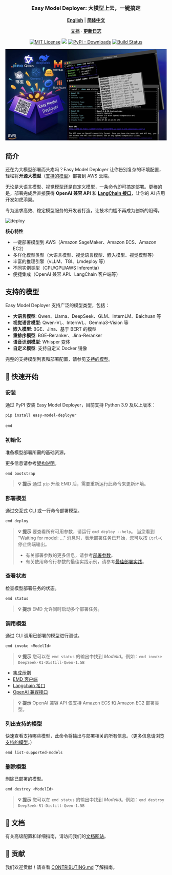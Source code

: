 <p align="center">
    <h3 align="center">Easy Model Deployer: 大模型上云，一键搞定</h3>
</p>

<p align="center">
  <a href="README.md"><strong>English</strong></a> |
  <a href="README_zh.md"><strong>简体中文</strong></a>
</p>

<p align="center">
  <a href="https://aws-samples.github.io/easy-model-deployer/en/installation"><strong>文档</strong></a> ·
  <a href="https://github.com/aws-samples/easy-model-deployer/releases"><strong>更新日志</strong></a>
</p>

<p align="center">
  <a href="https://opensource.org/licenses/MIT"><img src="https://img.shields.io/badge/License-MIT-yellowgreen.svg" alt="MIT License"></a>
  <a href="https://pypi.org/project/easy_model_deployer"><img src="https://img.shields.io/pypi/v/easy_model_deployer.svg?logo=pypi&label=PyPI&logoColor=gold"></a>
  <a href="https://pypi.org/project/easy_model_deployer"><img alt="PyPI - Downloads" src="https://img.shields.io/pypi/dw/easy_model_deployer"></a>
  <a href="https://github.com/aws-samples/easy-model-deployer/actions/workflows/release-package.yml"><img src="https://github.com/aws-samples/easy-model-deployer/actions/workflows/release-package.yml/badge.svg" alt="Build Status"></a>
</p>

![header](docs/images/header.jpg)

## 简介

还在为大模型部署而头疼吗？Easy Model Deployer 让你告别复杂的环境配置，轻松将**开源大模型**（[支持的模型](https://aws-samples.github.io/easy-model-deployer/en/supported_models)）部署到 AWS 云端。

无论是大语言模型、视觉模型还是自定义模型，一条命令即可搞定部署。更棒的是，部署完成后直接获得 **OpenAI 兼容 API** 和 [**LangChain 接口**](https://github.com/langchain-ai/langchain)，让你的 AI 应用开发如虎添翼。

专为追求高效、稳定模型服务的开发者打造，让技术门槛不再成为创新的阻碍。

![deploy](docs/images/demo-deploy.avif)

**核心特性**

- 一键部署模型到 AWS（Amazon SageMaker、Amazon ECS、Amazon EC2）
- 多样化模型类型（大语言模型、视觉语言模型、嵌入模型、视觉模型等）
- 丰富的推理引擎（vLLM、TGI、Lmdeploy 等）
- 不同实例类型（CPU/GPU/AWS Inferentia）
- 便捷集成（OpenAI 兼容 API、LangChain 客户端等）

## 支持的模型

Easy Model Deployer 支持广泛的模型类型，包括：

- **大语言模型**: Qwen、Llama、DeepSeek、GLM、InternLM、Baichuan 等
- **视觉语言模型**: Qwen-VL、InternVL、Gemma3-Vision 等
- **嵌入模型**: BGE、Jina、基于 BERT 的模型
- **重排序模型**: BGE-Reranker、Jina-Reranker
- **语音识别模型**: Whisper 变体
- **自定义模型**: 支持自定义 Docker 镜像

完整的支持模型列表和部署配置，请参见[支持的模型](https://aws-samples.github.io/easy-model-deployer/en/supported_models)。

## 🔧 快速开始

### 安装

通过 PyPI 安装 Easy Model Deployer，目前支持 Python 3.9 及以上版本：

```bash
pip install easy-model-deployer

emd
```

### 初始化

准备模型部署所需的基础资源。

更多信息请参考[架构说明](https://aws-samples.github.io/easy-model-deployer/en/architecture/)。

```bash
emd bootstrap
```

> **💡 提示** 通过 `pip` 升级 EMD 后，需要重新运行此命令来更新环境。

### 部署模型

通过交互式 CLI 或一行命令部署模型。

```bash
emd deploy
```

> **💡 提示** 要查看所有可用参数，请运行 `emd deploy --help`。
> 当您看到 "Waiting for model: ..." 消息时，表示部署任务已开始，您可以按 `Ctrl+C` 停止终端输出。
>
> - 有关部署参数的更多信息，请参考[部署参数](docs/en/installation.md)。
> - 有关使用命令行参数的最佳实践示例，请参考[最佳部署实践](docs/en/best_deployment_practices.md)。

### 查看状态

检查模型部署任务的状态。

```bash
emd status
```

> **💡 提示** EMD 允许同时启动多个部署任务。

### 调用模型

通过 CLI 调用已部署的模型进行测试。

```bash
emd invoke <ModelId>
```

> **💡 提示** 您可以在 `emd status` 的输出中找到 *ModelId*。例如：`emd invoke DeepSeek-R1-Distill-Qwen-1.5B`

- [集成示例](https://aws-samples.github.io/easy-model-deployer/)
- [EMD 客户端](docs/en/emd_client.md)
- [Langchain 接口](docs/en/langchain_interface.md)
- [OpenAI 兼容接口](docs/en/openai_compatiable.md)

> **💡 提示** OpenAI 兼容 API 仅支持 Amazon ECS 和 Amazon EC2 部署类型。

### 列出支持的模型

快速查看支持哪些模型，此命令将输出与部署相关的所有信息。（更多信息请浏览[支持的模型](https://aws-samples.github.io/easy-model-deployer/en/supported_models)。）

```bash
emd list-supported-models
```

### 删除模型

删除已部署的模型。

```bash
emd destroy <ModelId>
```

> **💡 提示** 您可以在 `emd status` 的输出中找到 *ModelId*。例如：`emd destroy DeepSeek-R1-Distill-Qwen-1.5B`

## 📖 文档

有关高级配置和详细指南，请访问我们的[文档网站](https://aws-samples.github.io/easy-model-deployer/)。

## 🤝 贡献

我们欢迎贡献！请查看 [CONTRIBUTING.md](CONTRIBUTING.md) 了解指南。
